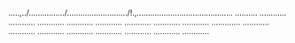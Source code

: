 .....,../................/.........................../!.,........................................... ..........
............
............
............
............
............
............
............
............
.............
............
............
............
............
............
............
............
............


